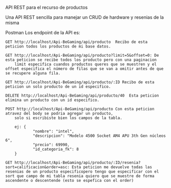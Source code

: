 API REST para el recurso de productos

Una API REST sencilla para manejar un CRUD de hardware y resenias de la misma


Postman
Los endpoint de la API es: 
    
    GET http://localhost/Api-BeGaming/api/producto  Recibo de esta peticion todos los productos de mi base datos.

    GET http://localhost/Api-BeGaming/api/producto?limit=5&offset=0: De esta peticion se recibe todos los producto pero con una paginacion
        limit especifica cuandos productos queres que se muestren y el offset especifica el número de filas que se van a omitir antes de que se recupere alguna fila.

    GET http://localhost/Api-BeGaming/api/producto/:ID Recibo de esta peticion un solo producto de un id especifico.
    
    DELETE http://localhost/Api-BeGaming/api/producto/40  Esta peticion elimina un producto con un id especifico.
    
    POST http://localhost/Api-BeGaming/api/producto Con esta peticion atravez del body se podria agregar un producto, 
        solo si escribiste bien los campos de la tabla.

        ej: {
                "nombre": "intel",
                "descripcion": "Modelo 4500 Socket AM4 APU 3th Gen núcleos 6",
                "precio": 69990,
                "id_categoria_fk": 8
        }

    GET http://localhost/Api-BeGaming/api/producto/:ID/resenia?sort=calificacion&order=asc: Esta peticion me devuelve todas las resenias de un producto especificopero tengo que especificar con el sort que campo de mi tabla resenia quiero que se muestre de forma ascendente o descentende (esto se espefica con el order)

  